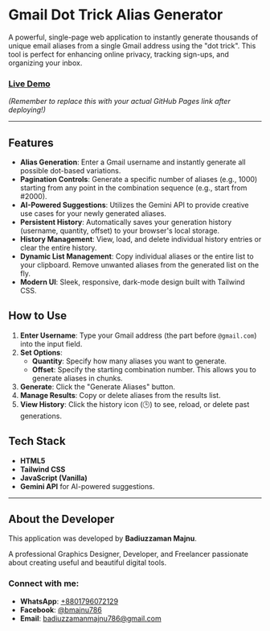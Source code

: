 # Gmail Dot Trick Alias Generator

A powerful, single-page web application to instantly generate thousands of unique email aliases from a single Gmail address using the "dot trick". This tool is perfect for enhancing online privacy, tracking sign-ups, and organizing your inbox.

### [Live Demo](https://your-username.github.io/gmail-alias-generator/)
*(Remember to replace this with your actual GitHub Pages link after deploying!)*

---

## Features

-   **Alias Generation**: Enter a Gmail username and instantly generate all possible dot-based variations.
-   **Pagination Controls**: Generate a specific number of aliases (e.g., 1000) starting from any point in the combination sequence (e.g., start from #2000).
-   **AI-Powered Suggestions**: Utilizes the Gemini API to provide creative use cases for your newly generated aliases.
-   **Persistent History**: Automatically saves your generation history (username, quantity, offset) to your browser's local storage.
-   **History Management**: View, load, and delete individual history entries or clear the entire history.
-   **Dynamic List Management**: Copy individual aliases or the entire list to your clipboard. Remove unwanted aliases from the generated list on the fly.
-   **Modern UI**: Sleek, responsive, dark-mode design built with Tailwind CSS.

## How to Use

1.  **Enter Username**: Type your Gmail address (the part before `@gmail.com`) into the input field.
2.  **Set Options**:
    * **Quantity**: Specify how many aliases you want to generate.
    * **Offset**: Specify the starting combination number. This allows you to generate aliases in chunks.
3.  **Generate**: Click the "Generate Aliases" button.
4.  **Manage Results**: Copy or delete aliases from the results list.
5.  **View History**: Click the history icon (🕒) to see, reload, or delete past generations.

## Tech Stack

-   **HTML5**
-   **Tailwind CSS**
-   **JavaScript (Vanilla)**
-   **Gemini API** for AI-powered suggestions.

---

## About the Developer

This application was developed by **Badiuzzaman Majnu**.

A professional Graphics Designer, Developer, and Freelancer passionate about creating useful and beautiful digital tools.

### Connect with me:
-   **WhatsApp**: [+8801796072129](https://wa.me/8801796072129)
-   **Facebook**: [@bmajnu786](https://www.facebook.com/bmajnu786)
-   **Email**: [badiuzzamanmajnu786@gmail.com](mailto:badiuzzamanmajnu786@gmail.com)
